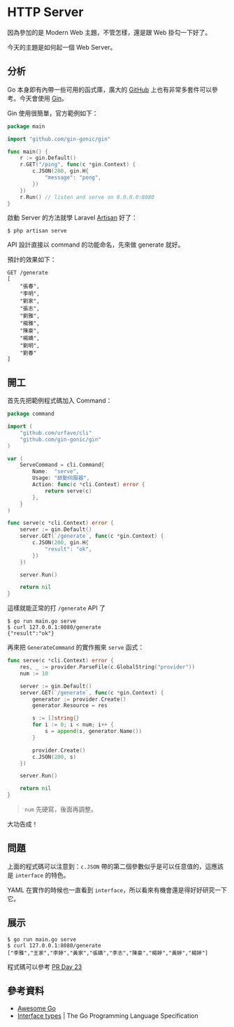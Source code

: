 # HTTP Server

因為參加的是 Modern Web 主題，不管怎樣，還是跟 Web 掛勾一下好了。

今天的主題是如何起一個 Web Server。

## 分析

Go 本身即有內帶一些可用的函式庫，廣大的 [GitHub][Awesome Go] 上也有非常多套件可以參考。今天會使用 [Gin](https://github.com/gin-gonic/gin)。

Gin 使用很簡單，官方範例如下：

```go
package main

import "github.com/gin-gonic/gin"

func main() {
	r := gin.Default()
	r.GET("/ping", func(c *gin.Context) {
		c.JSON(200, gin.H{
			"message": "pong",
		})
	})
	r.Run() // listen and serve on 0.0.0.0:8080
}
```

啟動 Server 的方法就學 Laravel [Artisan][] 好了：

```
$ php artisan serve
```

API 設計直接以 command 的功能命名，先來做 generate 就好。

預計的效果如下：

```
GET /generate
[
    "張春",
    "李明",
    "劉家",
    "張志",
    "劉雅",
    "楊雅",
    "陳豪",
    "楊嬌",
    "劉明",
    "劉春"
]
```

## 開工

首先先把範例程式碼加入 Command：

```go
package command

import (
	"github.com/urfave/cli"
	"github.com/gin-gonic/gin"
)

var (
	ServeCommand = cli.Command{
		Name:  "serve",
		Usage: "啟動伺服器",
		Action: func(c *cli.Context) error {
			return serve(c)
		},
	}
)

func serve(c *cli.Context) error {
	server := gin.Default()
	server.GET(`/generate`, func(c *gin.Context) {
		c.JSON(200, gin.H{
			"result": "ok",
		})
	})

	server.Run()

	return nil
}
```

這樣就能正常的打 `/generate` API 了

```
$ go run main.go serve
$ curl 127.0.0.1:8080/generate
{"result":"ok"}
```

再來把 `GenerateCommand` 的實作搬來 `serve` 函式：

```go
func serve(c *cli.Context) error {
	res, _ := provider.ParseFile(c.GlobalString("provider"))
	num := 10

	server := gin.Default()
	server.GET(`/generate`, func(c *gin.Context) {
		generator := provider.Create()
		generator.Resource = res

		s := []string{}
		for i := 0; i < num; i++ {
			s = append(s, generator.Name())
		}

		provider.Create()
		c.JSON(200, s)
	})

	server.Run()

	return nil
}
```

> `num` 先硬寫，後面再調整。

大功告成！

## 問題

上面的程式碼可以注意到：`c.JSON` 帶的第二個參數似乎是可以任意值的，這應該是 `interface` 的特色。

YAML 在實作的時候也一直看到 `interface`，所以看來有機會還是得好好研究一下它。

## 展示

```
$ go run main.go serve
$ curl 127.0.0.1:8080/generate
["李雅","王家","李婷","黃家","張嬌","李志","陳豪","楊婷","黃婷","楊婷"]
```

程式碼可以參考 [PR Day 23](https://github.com/MilesChou/namer/pull/9)

## 參考資料

* [Awesome Go][]
* [Interface types](https://golang.org/ref/spec#Interface_types) | The Go Programming Language Specification

[Awesome Go]: https://awesome-go.com/
[Artisan]: https://laravel.com/docs/5.5/artisan
